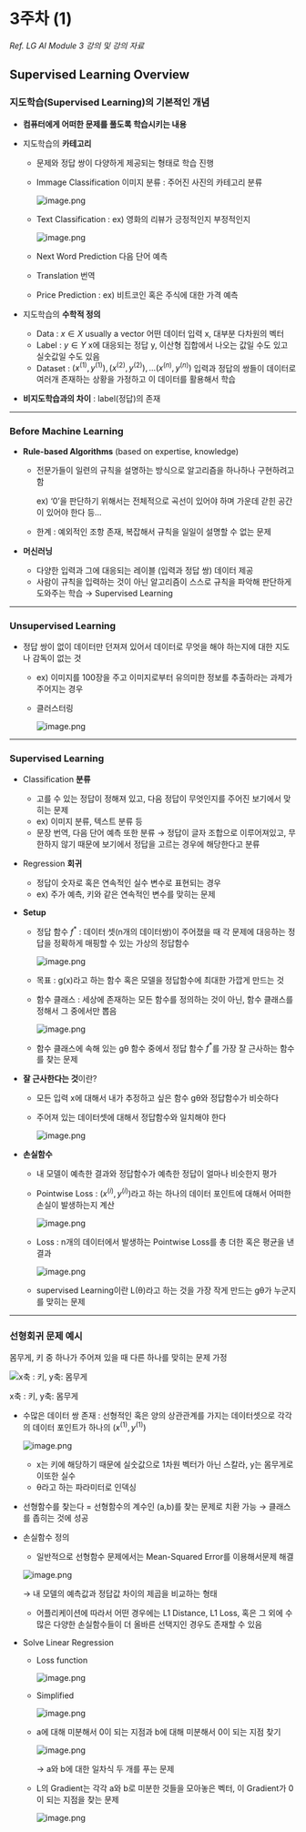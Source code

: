 # 3주차 (1)

*Ref. LG AI Module 3 강의 및 강의 자료*

## Supervised Learning Overview

### 지도학습(Supervised Learning)의 기본적인 개념

- **컴퓨터에게 어떠한 문제를 풀도록 학습시키는 내용**

- 지도학습의 **카테고리**
    - 문제와 정답 쌍이 다양하게 제공되는 형태로 학습 진행
    - Immage Classification 이미지 분류 : 주어진 사진의 카테고리 분류
        
        ![image.png](image.png)
        
    - Text Classification : ex) 영화의 리뷰가 긍정적인지 부정적인지
        
        ![image.png](image%201.png)
        
    - Next Word Prediction 다음 단어 예측
    - Translation 번역
    - Price Prediction :  ex) 비트코인 혹은 주식에 대한 가격 예측
    
- 지도학습의 **수학적 정의**
    - Data : $x ∈ X$ usually a vector 어떤 데이터 입력 x, 대부분 다차원의 벡터
    - Label : $y ∈ Y$ x에 대응되는 정답 y, 이산형 집합에서 나오는 값일 수도 있고 실숫값일 수도 있음
    - Dataset : $(x^{(1)},y^{(1)}),(x^{(2)},y^{(2)}),...(x^{(n)},y^{(n)})$ 입력과 정답의 쌍들이 데이터로 여러개 존재하는 상황을 가정하고 이 데이터를 활용해서 학습
    
- **비지도학습과의 차이** : label(정답)의 존재

---

### Before Machine Learning

- **Rule-based Algorithms** (based on expertise, knowledge)
    - 전문가들이 일련의 규칙을 설명하는 방식으로 알고리즘을 하나하나 구현하려고 함
        
        ex) ‘0’을 판단하기 위해서는 전체적으로 곡선이 있어야 하며 가운데 갇힌 공간이 있어야 한다 등…
        
    - 한계 : 예외적인 조항 존재, 복잡해서 규칙을 일일이 설명할 수 없는 문제
    
- **머신러닝**
    - 다양한 입력과 그에 대응되는 레이블 (입력과 정답 쌍) 데이터 제공
    - 사람이 규칙을 입력하는 것이 아닌 알고리즘이 스스로 규칙을 파악해 판단하게 도와주는 학습 
    → Supervised Learning

---

### Unsupervised Learning

- 정답 쌍이 없이 데이터만 던져져 있어서 데이터로 무엇을 해야 하는지에 대한 지도나 감독이 없는 것
    - ex) 이미지를 100장을 주고 이미지로부터 유의미한 정보를 추출하라는 과제가 주어지는 경우
    - 클러스터링
        
        ![image.png](image%202.png)
        

---

### Supervised Learning

- Classification **분류**
    - 고를 수 있는 정답이 정해져 있고, 다음 정답이 무엇인지를 주어진 보기에서 맞히는 문제
    - ex) 이미지 분류, 텍스트 분류 등
    - 문장 번역, 다음 단어 예측 또한 분류 → 정답이 글자 조합으로 이루어져있고, 무한하지 않기 때문에 보기에서 정답을 고르는 경우에 해당한다고 분류
    
- Regression **회귀**
    - 정답이 숫자로 혹은 연속적인 실수 변수로 표현되는 경우
    - ex) 주가 예측, 키와 같은 연속적인 변수를 맞히는 문제
    
- **Setup**
    - 정답 함수  $f^*$ : 데이터 셋(n개의 데이터쌍)이 주어졌을 때 각 문제에 대응하는 정답을 정확하게 매핑할 수 있는 가상의 정답함수
        
        ![image.png](image%203.png)
        
    - 목표 : g(x)라고 하는 함수 혹은 모델을 정답함수에 최대한 가깝게 만드는 것
    - 함수 클래스 : 세상에 존재하는 모든 함수를 정의하는 것이 아닌, 함수 클래스를 정해서 그 중에서만 뽑음
        
        ![image.png](image%204.png)
        
    - 함수 클래스에 속해 있는 gθ  함수 중에서 정답 함수 $f^*$를 가장 잘 근사하는 함수를 찾는 문제

- **잘 근사한다는 것**이란?
    - 모든 입력 x에 대해서 내가 추정하고 싶은 함수 gθ와 정답함수가 비슷하다
    - 주어져 있는 데이터셋에 대해서 정답함수와 일치해야 한다
        
        ![image.png](image%205.png)
        
    
- **손실함수**
    - 내 모델이 예측한 결과와 정답함수가 예측한 정답이 얼마나 비슷한지 평가
    - Pointwise Loss : $(x^{(i)},y^{(i)})$라고 하는 하나의 데이터 포인트에 대해서 어떠한 손실이 발생하는지 계산
        
        ![image.png](image%206.png)
        
    - Loss : n개의 데이터에서 발생하는 Pointwise Loss를 총 더한 혹은 평균을 낸 결과
        
        ![image.png](image%207.png)
        
    - supervised Learning이란 L(θ)라고 하는 것을 가장 작게 만드는 gθ가 누군지를 맞히는 문제
    

---

### 선형회귀 문제 예시

몸무게, 키 중 하나가 주어져 있을 때 다른 하나를 맞히는 문제 가정

![x축 : 키, y축: 몸무게](image%208.png)

x축 : 키, y축: 몸무게

- 수많은 데이터 쌍 존재 : 선형적인 혹은 양의 상관관계를 가지는 데이터셋으로 각각의 데이터 포인트가 하나의 $(x^{(1)}, y^{(1)})$
    
    ![image.png](image%209.png)
    
    - x는 키에 해당하기 때문에 실숫값으로 1차원 벡터가 아닌 스칼라, y는 몸무게로 이또한 실수
    - θ라고 하는 파라미터로 인덱싱
    
- 선형함수를 찾는다 = 선형함수의 계수인 (a,b)를 찾는 문제로 치환 가능 → 클래스를 좁히는 것에 성공

- 손실함수 정의
    - 일반적으로 선형함수 문제에서는 Mean-Squared Error를 이용해서문제 해결
    
    ![image.png](image%2010.png)
    
    → 내 모델의 예측값과 정답값 차이의 제곱을 비교하는 형태
    
    - 어플리케이션에 따라서 어떤 경우에는 L1 Distance, L1 Loss, 혹은 그 외에 수많은 다양한 손실함수들이 더 올바른 선택지인 경우도 존재할 수 있음
    
- Solve Linear Regression
    - Loss function
        
        ![image.png](image%2011.png)
        
    - Simplified
        
        ![image.png](image%2012.png)
        
    - a에 대해 미분해서 0이 되는 지점과 b에 대해 미분해서 0이 되는 지점 찾기
        
        ![image.png](image%2013.png)
        
        → a와 b에 대한 일차식 두 개를 푸는 문제
        
    - L의 Gradient는 각각 a와 b로 미분한 것들을 모아놓은 벡터, 이 Gradient가 0이 되는 지점을 찾는 문제
        
        ![image.png](image%2014.png)